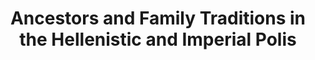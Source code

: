 ---
done: 'FALSE'
pid: g2021tsolakis
title: Ancestors and Family Traditions in the Hellenistic and Imperial Polis
subtitle:
category: Grad Fellowship Project
cohort_year: '2021'
abstract:
limerick:
pis: tsolakis
link:
local_image:
original_img:
layout: project
---